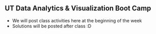 ## UT Data Analytics & Visualization Boot Camp
* We will post class activities here at the beginning of the week
* Solutions will be posted after class :D 